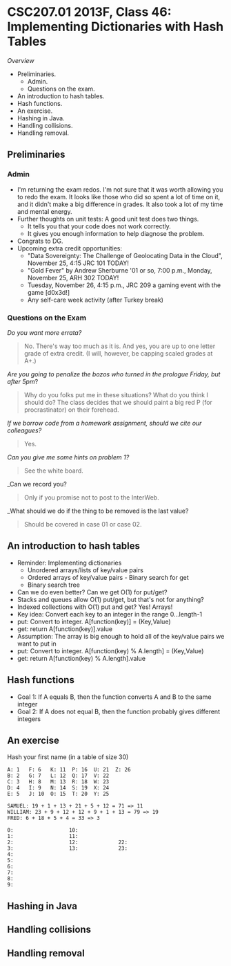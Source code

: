 CSC207.01 2013F, Class 46: Implementing Dictionaries with Hash Tables
=====================================================================

_Overview_

* Preliminaries.
    * Admin.
    * Questions on the exam.
* An introduction to hash tables.
* Hash functions.
* An exercise.
* Hashing in Java.
* Handling collisions.
* Handling removal.

Preliminaries
-------------

### Admin

* I'm returning the exam redos.  I'm not sure that it was worth allowing
  you to redo the exam.  It looks like those who did so spent a lot of time
  on it, and it didn't make a big difference in grades.  It also took a lot of
  my time and mental energy.  
* Further thoughts on unit tests:  A good unit test does two things. 
    * It tells you that your code does not work correctly.
    * It gives you enough information to help diagnose the problem.
* Congrats to DG.
* Upcoming extra credit opportunities:
    * "Data Sovereignty: The Challenge of Geolocating Data in the Cloud",
      November 25, 4:15 JRC 101  TODAY!
    * "Gold Fever" by Andrew Sherburne '01 or so, 7:00 p.m., Monday, 
      November 25, ARH 302  TODAY!
    * Tuesday, November 26, 4:15 p.m., JRC 209  a gaming event with the 
      game [d0x3d!]  
    * Any self-care week activity (after Turkey break)

### Questions on the Exam

_Do you want more errata?_

> No.  There's way too much as it is.  And yes, you are up to one letter grade of
extra credit.  (I will, however, be capping scaled grades at A+.)

_Are you going to penalize the bozos who turned in the prologue Friday, but after 5pm_?

> Why do you folks put me in these situations?  What do you think I should do?
The class decides that we should paint a big red P (for procrastinator) on their
forehead.

_If we borrow code from a homework assignment, should we cite our colleagues?_

> Yes.

_Can you give me some hints on problem 1?_

> See the white board.

_Can we record you?

> Only if you promise not to post to the InterWeb.

_What should we do if the thing to be removed is the last value?

> Should be covered in case 01 or case 02.

An introduction to hash tables
------------------------------

* Reminder: Implementing dictionaries
    * Unordered arrays/lists of key/value pairs
    * Ordered arrays of key/value pairs - Binary search for get
    * Binary search tree
* Can we do even better?  Can we get O(1) for put/get?
* Stacks and queues allow O(1) put/get, but that's not for anything?
* Indexed collections with O(1) put and get?  Yes!  Arrays!
* Key idea: Convert each key to an integer in the range 0...length-1
* put: Convert to integer.  A[function(key)] = (Key,Value)
* get: return A[function(key)].value
* Assumption: The array is big enough to hold all of the key/value pairs we want
  to put in
* put: Convert to integer.  A[function(key) % A.length] = (Key,Value)
* get: return A[function(key) % A.length].value

Hash functions
--------------

* Goal 1: If A equals B, then the function converts A and B to the same integer
* Goal 2: If A does not equal B, then the function probably gives different
  integers

An exercise
-----------

Hash your first name (in a table of size 30)

    A: 1   F: 6   K: 11  P: 16  U: 21  Z: 26
    B: 2   G: 7   L: 12  Q: 17  V: 22
    C: 3   H: 8   M: 13  R: 18  W: 23
    D: 4   I: 9   N: 14  S: 19  X: 24
    E: 5   J: 10  O: 15  T: 20  Y: 25

    SAMUEL: 19 + 1 + 13 + 21 + 5 + 12 = 71 => 11
    WILLIAM: 23 + 9 + 12 + 12 + 9 + 1 + 13 = 79 => 19
    FRED: 6 + 18 + 5 + 4 = 33 => 3

    0:                  10:
    1:                  11:
    2:                  12:             22:
    3:                  13:             23:
    4:
    5:
    6:
    7:
    8:
    9:

Hashing in Java
---------------

Handling collisions
-------------------

Handling removal
----------------

